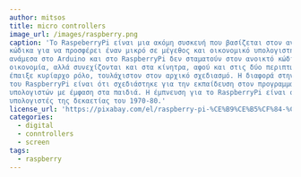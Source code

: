 ```yaml
---
author: mitsos
title: micro controllers
image_url: /images/raspberry.png
caption: 'Tο RaspeberryPi είναι μια ακόμη συσκευή που βασίζεται στον ανοικτό
κώδικα για να προσφέρει έναν μικρό σε μέγεθος και οικονομικό υπολογιστή. Οι ομοιότητες
ανάμεσα στο Arduino και στο RaspberryPi δεν σταματούν στον ανοικτό κώδικα και στην
οικονομία, αλλά συνεχίζονται και στα κίνητρα, αφού και στις δύο περιπτώσεις η εκπαίδευση
έπαιξε κυρίαρχο ρόλο, τουλάχιστον στον αρχικό σχεδιασμό. Η διαφορά στην περίπτωση
του RaspberryPi είναι ότι σχεδιάστηκε για την εκπαίδευση στον προγραμματισμό των
υπολογιστών με έμφαση στα παιδιά. Η έμπνευση για το RaspberryPi είναι οι πρώτοι οικιακοί
υπολογιστές της δεκαετίας του 1970-80.'
license_url: 'https://pixabay.com/el/raspberry-pi-%CE%B9%CE%B5%CF%84-%CE%BC%CE%B9%CE%BA%CF%81%CE%BF%CE%B5%CE%BB%CE%B5%CE%B3%CE%BA%CF%84%CE%AE-linux-950490/'
categories:
  - digital
  - conntrollers
  - screen
tags:
  - raspberry
---
```

